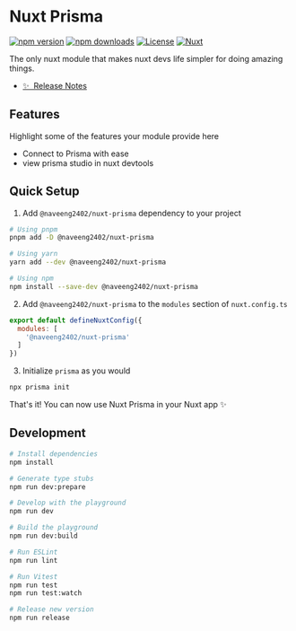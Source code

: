 <!--
Get your module up and running quickly.

Find and replace all on all files (CMD+SHIFT+F):
- Name: Nuxt Prisma
- Package name: @naveeng2402/nuxt-prisma
- Description: The only nuxt module that makes nuxt devs life simpler
-->

# Nuxt Prisma

[![npm version][npm-version-src]][npm-version-href]
[![npm downloads][npm-downloads-src]][npm-downloads-href]
[![License][license-src]][license-href]
[![Nuxt][nuxt-src]][nuxt-href]

The only nuxt module that makes nuxt devs life simpler for doing amazing things.

- [✨ &nbsp;Release Notes](/CHANGELOG.md)
<!-- - [🏀 Online playground](https://stackblitz.com/github/your-org/@naveeng2402/nuxt-prisma?file=playground%2Fapp.vue) -->
<!-- - [📖 &nbsp;Documentation](https://example.com) -->

## Features

Highlight some of the features your module provide here
- Connect to Prisma with ease
- view prisma studio in nuxt devtools

## Quick Setup

1. Add `@naveeng2402/nuxt-prisma` dependency to your project

```bash
# Using pnpm
pnpm add -D @naveeng2402/nuxt-prisma

# Using yarn
yarn add --dev @naveeng2402/nuxt-prisma

# Using npm
npm install --save-dev @naveeng2402/nuxt-prisma
```

2. Add `@naveeng2402/nuxt-prisma` to the `modules` section of `nuxt.config.ts`

```js
export default defineNuxtConfig({
  modules: [
    '@naveeng2402/nuxt-prisma'
  ]
})
```

3. Initialize `prisma` as you would
```bash
npx prisma init
```

That's it! You can now use Nuxt Prisma in your Nuxt app ✨

## Development

```bash
# Install dependencies
npm install

# Generate type stubs
npm run dev:prepare

# Develop with the playground
npm run dev

# Build the playground
npm run dev:build

# Run ESLint
npm run lint

# Run Vitest
npm run test
npm run test:watch

# Release new version
npm run release
```

<!-- Badges -->
[npm-version-src]: https://img.shields.io/npm/v/@naveeng2402/nuxt-prisma/latest.svg?style=flat&colorA=18181B&colorB=28CF8D
[npm-version-href]: https://npmjs.com/package/@naveeng2402/nuxt-prisma

[npm-downloads-src]: https://img.shields.io/npm/dm/@naveeng2402/nuxt-prisma.svg?style=flat&colorA=18181B&colorB=28CF8D
[npm-downloads-href]: https://npmjs.com/package/@naveeng2402/nuxt-prisma

[license-src]: https://img.shields.io/npm/l/@naveeng2402/nuxt-prisma.svg?style=flat&colorA=18181B&colorB=28CF8D
[license-href]: https://npmjs.com/package/@naveeng2402/nuxt-prisma

[nuxt-src]: https://img.shields.io/badge/Nuxt-18181B?logo=nuxt.js
[nuxt-href]: https://nuxt.com
